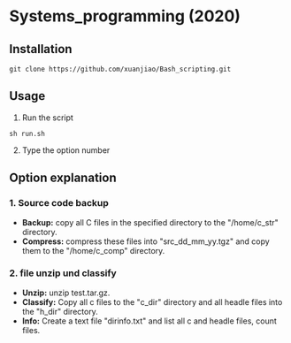 # Systems_programming (2020)

## Installation 
```
git clone https://github.com/xuanjiao/Bash_scripting.git
```

## Usage 
1.  Run the script
```
sh run.sh
```
2.  Type the option number

## Option explanation

### 1.	Source code backup
* **Backup:** copy all C files in the specified directory to the "/home/c_str" directory.
* **Compress:** compress these files into "src_dd_mm_yy.tgz" and copy them to the "/home/c_comp" directory.

### 2. file unzip und classify
* **Unzip:** unzip test.tar.gz. 
* **Classify:** Copy all c files to the "c_dir" directory and all headle files into the "h_dir" directory.
* **Info:** Create a text file "dirinfo.txt" and list all c and headle files, count files.

